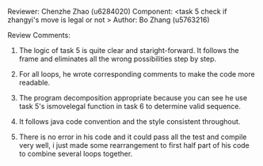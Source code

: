 Reviewer: Chenzhe Zhao (u6284020)
Component: <task 5 check if zhangyi's move is legal or not >
Author: Bo Zhang (u5763216)

Review Comments:

1. The logic of task 5 is quite clear and staright-forward. It follows the frame and eliminates all the wrong possibilities step by step.

2. For all loops, he wrote corresponding comments to make the code more readable.

3. The program decomposition appropriate because you can see he use task 5's ismovelegal function in task 6 to determine valid sequence.

4. It follows java code convention and the style consistent throughout.

5. There is no error in his code and it could pass all the test and compile very well, i just made some rearrangement to first half part of his code to combine several loops together.